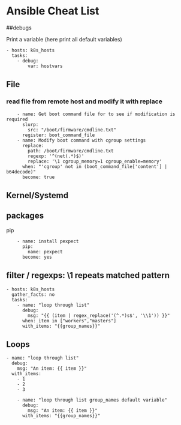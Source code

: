 # Ansible Cheat List

##debugs

Print a variable (here print all default variables)
```
- hosts: k8s_hosts
  tasks:
    - debug:
        var: hostvars
```

## File 

### read file from remote host and modify it with replace

```
    - name: Get boot command file for to see if modification is required
      slurp: 
        src: "/boot/firmware/cmdline.txt"
      register: boot_command_file
    - name: Modify boot command with cgroup settings
      replace:
        path: /boot/firmware/cmdline.txt
        regexp: '^(net(.*)$)'
        replace: '\1 cgroup_memory=1 cgroup_enable=memory'
      when: "'cgroup' not in (boot_command_file['content'] | b64decode)"
      become: true
```

## Kernel/Systemd

## packages

pip
```
    - name: install pexpect
      pip:
        name: pexpect
      become: yes
```

## filter / regexps: \1 repeats matched pattern
```
- hosts: k8s_hosts
  gather_facts: no
  tasks:
    - name: "loop through list"
      debug:
        msg: "{{ (item | regex_replace('(^.*)s$', '\\1')) }}"
      when: item in ["workers","masters"]
      with_items: "{{group_names}}"
```

## Loops

```
- name: "loop through list"
  debug:
    msg: "An item: {{ item }}"
  with_items:
    - 1
    - 2
    - 3

    - name: "loop through list group_names default variable"
      debug:
        msg: "An item: {{ item }}"
      with_items: "{{group_names}}"

 ```
